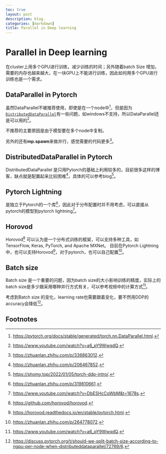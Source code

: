 ```yaml
---
toc: true
layout: post
description: blog.
categories: [markdown]
title: Parallel in Deep learning
---
```

# Parallel in Deep learning
在cluster上用多个GPU进行训练，减少训练的时间；另外随着batch Size 增加，需要的内存也越来越大，在一块GPU上不能进行训练，因此如何用多个GPU进行训练也是一个需求。

## DataParallel in Pytorch
虽然DataParallel不被推荐使用，即使是在一个node中[^1]，但是因为[`DistributedDataParallel`](https://pytorch.org/docs/stable/generated/torch.nn.parallel.DistributedDataParallel.html#torch.nn.parallel.DistributedDataParallel)有一些问题，如windows不支持，所以DataParallel还是可以用的[^2]。

不推荐的主要原因是由于模型要在多个node中复制。

另外的还有**mp.spawn**来做并行，感觉需要的代码更多[^3]。

## DistributedDataParallel in Pytorch

DistributedDataParallel 是只用Pytorch的基础上利用较多的，目前很多这样的博客，缺点就是配置起来比较困难[^7]，具体的可以参考blog[^8]。

## Pytorch Lightning

是独立于Pytorch的一个库[^6]，因此对于分布配置时并不用考虑，可以直接从pytorch的模型到pytorch lightning[^5]。

##  Horovod
Horovod[^9] 可以认为是一个分布式训练的框架，可以支持多种工具，如TensorFlow, Keras, PyTorch, and Apache MXNet。
目前在Pytorch Lightning中，也可以支持Horovod[^11]，对于pytorch，也可以自己配置[^10]。

## Batch size

Batch size 是一个重要的问题，因为batch size的大小影响训练的精度，实际上的batch size是多少跟采用哪种并行方式有关，可以参考视频中的计算方式[^2]。

考虑到Batch size 的变化，learning rate也需要跟着变化，要不然用DDP的accuracy会降低[^4]。


## Footnotes
[^1]: https://pytorch.org/docs/stable/generated/torch.nn.DataParallel.html.
[^2]: https://www.youtube.com/watch?v=a6_pY9WwqdQ.
[^3]: https://zhuanlan.zhihu.com/p/336863012.
[^4]:https://discuss.pytorch.org/t/should-we-split-batch-size-according-to-ngpu-per-node-when-distributeddataparallel/72769/6.
[^5]:https://www.youtube.com/watch?v=DbESHcCoWbM&t=1678s.
[^6]:https://zhuanlan.zhihu.com/p/319810661.
[^7]:https://zhuanlan.zhihu.com/p/206467852.
[^8]:https://shomy.top/2022/01/05/torch-ddp-intro/.
[^9]: https://github.com/horovod/horovod.
[^10]:https://zhuanlan.zhihu.com/p/264778072.
[^11]:https://horovod.readthedocs.io/en/stable/pytorch.html.


